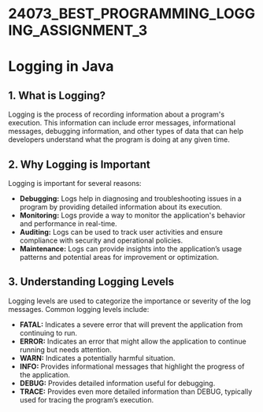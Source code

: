 # 24073_BEST_PROGRAMMING_LOGGING_ASSIGNMENT_3

# Logging in Java

## 1. What is Logging?

Logging is the process of recording information about a program's execution. This information can include error messages, informational messages, debugging information, and other types of data that can help developers understand what the program is doing at any given time.

## 2. Why Logging is Important

Logging is important for several reasons:
- **Debugging:** Logs help in diagnosing and troubleshooting issues in a program by providing detailed information about its execution.
- **Monitoring:** Logs provide a way to monitor the application's behavior and performance in real-time.
- **Auditing:** Logs can be used to track user activities and ensure compliance with security and operational policies.
- **Maintenance:** Logs can provide insights into the application’s usage patterns and potential areas for improvement or optimization.

## 3. Understanding Logging Levels

Logging levels are used to categorize the importance or severity of the log messages. Common logging levels include:
- **FATAL:** Indicates a severe error that will prevent the application from continuing to run.
- **ERROR:** Indicates an error that might allow the application to continue running but needs attention.
- **WARN:** Indicates a potentially harmful situation.
- **INFO:** Provides informational messages that highlight the progress of the application.
- **DEBUG:** Provides detailed information useful for debugging.
- **TRACE:** Provides even more detailed information than DEBUG, typically used for tracing the program’s execution.
